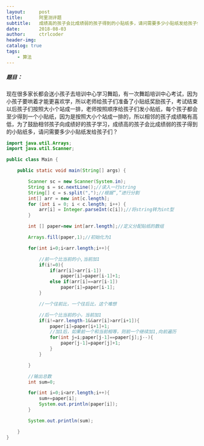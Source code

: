 ```yaml
---
layout:     post
title:      阿里测评题
subtitle:   成绩高的孩子会比成绩弱的孩子得到的小贴纸多，请问需要多少小贴纸发给孩子们？  
date:       2018-08-03
author:     ctrlcoder
header-img: 
catalog: true
tags:
    - 算法
---
```





##### 题目：  

现在很多家长都会送小孩子去培训中心学习舞蹈，有一次舞蹈培训中心考试，因为小孩子要哄着才能更喜欢学，所以老师给孩子们准备了小贴纸奖励孩子，考试结束以后孩子们按照大小个站成一排，老师按照顺序给孩子们发小贴纸，每个孩子都会至少得到一个小贴纸，因为是按照大小个站成一排的，所以相邻的孩子成绩略有高低，为了鼓励相邻孩子向成绩好的孩子学习，成绩高的孩子会比成绩弱的孩子得到的小贴纸多，请问需要多少小贴纸发给孩子们？ 

```java
import java.util.Arrays;
import java.util.Scanner;

public class Main {

    public static void main(String[] args) {

        Scanner sc = new Scanner(System.in);
        String s = sc.nextLine();//读入一行string
        String[] c = s.split(",");//根据“,”进行分割
        int[] arr = new int[c.length];
        for (int i = 0; i < c.length; i++) {
            arr[i] = Integer.parseInt(c[i]);//将string转为int型
        }

        int [] paper=new int[arr.length];//定义分配贴纸的数组

        Arrays.fill(paper,1);//初始化为1

        for(int i=0;i<arr.length;i++){

            //前一个比当前的小,当前加1
            if(i!=0){
                if(arr[i]>arr[i-1])
                    paper[i]=paper[i-1]+1;
                else if(arr[i]==arr[i-1])
                    paper[i]=paper[i-1];
            }

            //一个往前比，一个往后比，这个难想

            //后一个比当前的小，当前加1
            if(i!=arr.length-1&&arr[i]>arr[i+1]){
                paper[i]=paper[i+1]+1;
                //加1后，如果前一个和当前相等，则前一个继续加1,向前遍历
                for(int j=i;paper[j-1]==paper[j];j--){
                    paper[j-1]=paper[j]+1;
                }
            }

        }

        //输出总数
        int sum=0;

        for(int i=0;i<arr.length;i++){
            sum+=paper[i];
            System.out.println(paper[i]);
        }

        System.out.println(sum);

    }
}
```

